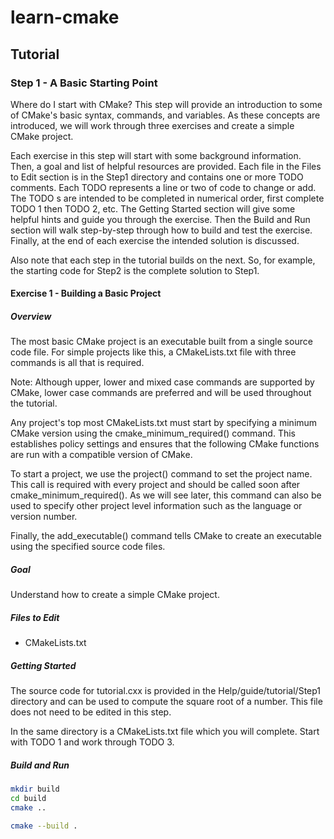 # learn-cmake

## Tutorial

### Step 1 - A Basic Starting Point 

Where do I start with CMake? This step will provide an introduction to some of CMake's basic syntax, commands, and variables. As these concepts are introduced, we will work through three exercises and create a simple CMake project.

Each exercise in this step will start with some background information. Then, a goal and list of helpful resources are provided. Each file in the Files to Edit section is in the Step1 directory and contains one or more TODO comments. Each TODO represents a line or two of code to change or add. The TODO s are intended to be completed in numerical order, first complete TODO 1 then TODO 2, etc. The Getting Started section will give some helpful hints and guide you through the exercise. Then the Build and Run section will walk step-by-step through how to build and test the exercise. Finally, at the end of each exercise the intended solution is discussed.

Also note that each step in the tutorial builds on the next. So, for example, the starting code for Step2 is the complete solution to Step1.


#### Exercise 1 - Building a Basic Project

##### Overview

The most basic CMake project is an executable built from a single source code file. For simple projects like this, a CMakeLists.txt file with three commands is all that is required.

Note: Although upper, lower and mixed case commands are supported by CMake, lower case commands are preferred and will be used throughout the tutorial.

Any project's top most CMakeLists.txt must start by specifying a minimum CMake version using the cmake_minimum_required() command. This establishes policy settings and ensures that the following CMake functions are run with a compatible version of CMake.

To start a project, we use the project() command to set the project name. This call is required with every project and should be called soon after cmake_minimum_required(). As we will see later, this command can also be used to specify other project level information such as the language or version number.

Finally, the add_executable() command tells CMake to create an executable using the specified source code files.

##### Goal

Understand how to create a simple CMake project.

##### Files to Edit

- CMakeLists.txt


##### Getting Started

The source code for tutorial.cxx is provided in the Help/guide/tutorial/Step1 directory and can be used to compute the square root of a number. This file does not need to be edited in this step.

In the same directory is a CMakeLists.txt file which you will complete. Start with TODO 1 and work through TODO 3.

##### Build and Run


```bash
mkdir build
cd build
cmake ..

cmake --build .
```
